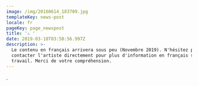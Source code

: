 ```yaml
---
image: /img/20160614_183709.jpg
templateKey: news-post
locale: fr
pageKey: page_newspost
title: '⚠ '
date: 2019-03-18T03:58:56.997Z
description: >-
  Le contenu en français arrivera sous peu (Novembre 2019). N'hésitez pas à
  contacter l'artiste directement pour plus d'information en français sur son
  travail. Merci de votre compréhension.
---
```

.
